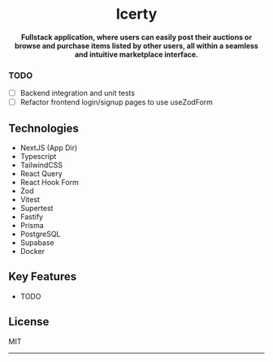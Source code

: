 <h1 align="center">
  Icerty
</h1>

<h4 align="center">Fullstack application, where users can easily post their auctions or browse and purchase items listed by other users, all within a seamless and intuitive marketplace interface.</h4>

### TODO

- [ ] Backend integration and unit tests
- [ ] Refactor frontend login/signup pages to use useZodForm

## Technologies

- NextJS (App Dir)
- Typescript
- TailwindCSS
- React Query
- React Hook Form
- Zod
- Vitest
- Supertest
- Fastify
- Prisma
- PostgreSQL
- Supabase
- Docker

## Key Features

- TODO

## License

MIT

---

